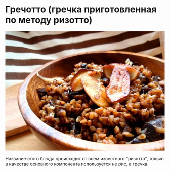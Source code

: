 # Гречотто \(гречка приготовленная по методу ризотто\)

![Гречотто](../pics/de73acf446ad2970bf197624b9eeb46c.jpg)

Название этого блюда происходит от всем известного "ризотто", только в качестве основного компонента используется не рис, а гречка.

